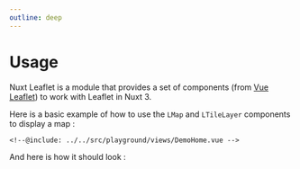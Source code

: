```yaml
---
outline: deep
---
```


# Usage

Nuxt Leaflet is a module that provides a set of components (from [Vue Leaflet](https://github.com/vue-leaflet/vue-leaflet)) to work with Leaflet in Nuxt 3.

Here is a basic example of how to use the `LMap` and `LTileLayer` components to display a map :

```vue{2,5,9-15}
<!--@include: ../../src/playground/views/DemoHome.vue -->
```

And here is how it should look :

<script setup>
import "leaflet/dist/leaflet.css";
</script>

<div class="demo">
    <DemoHome />
</div>